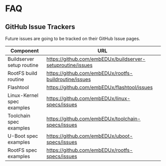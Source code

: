 # FAQ

## GitHub Issue Trackers
Future issues are going to be tracked on their GitHub Issue pages.

Component | URL
--- | ---
Buildserver setup routine | <https://github.com/embEDUx/buildserver-setuproutine/issues>
RootFS build routine | <https://github.com/embEDUx/rootfs-buildroutine/issues>
Flashtool | <https://github.com/embEDUx/flashtool/issues>
Linux-Kernel spec examples | <https://github.com/embEDUx/linux-specs/issues>
Toolchain spec examples | <https://github.com/embEDUx/toolchain-specs/issues>
U-Boot spec examples | <https://github.com/embEDUx/uboot-specs/issues>
RootFS spec examples | <https://github.com/embEDUx/rootfs-specs/issues>
